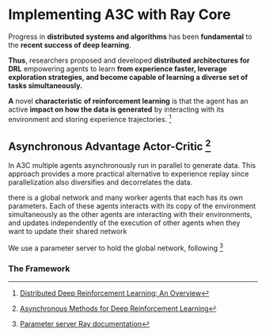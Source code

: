 # Implementing A3C with Ray Core
Progress in **distributed systems and algorithms** has been **fundamental** to the **recent success of deep learning**.

**Thus**, researchers proposed and developed **distributed** **architectures** **for DRL** empowering agents to learn **from experience faster, leverage exploration strategies, and become capable of learning a diverse set of tasks simultaneously.**

**A** novel **characteristic** **of reinforcement learning** is that the agent has an active **impact on how the data is generated** by interacting with its environment and storing experience trajectories. [^1]

## Asynchronous Advantage Actor-Critic [^2]

In A3C multiple agents asynchronously run in parallel to generate data. This approach provides a more practical alternative to experience replay since parallelization also diversifies and decorrelates the data.

there is a global network and many worker agents that each has its own parameters. Each of these agents interacts with its copy of the environment simultaneously as the other agents are interacting with their environments, and updates independently of the execution of other agents when they want to update their shared network

We use a parameter server to hold the global network, following [^3]

### The Framework


[^1]: [Distributed Deep Reinforcement Learning: An Overview](https://arxiv.org/pdf/2011.11012.pdf)
[^2]: [Asynchronous Methods for Deep Reinforcement Learning](https://arxiv.org/pdf/1602.01783.pdf)
[^3]: [Parameter server Ray documentation](https://docs.ray.io/en/latest/ray-core/examples/plot_parameter_server.html)
[^4]: [What is Gradient Accumulation in Deep Learning?](https://medium.com/towards-data-science/what-is-gradient-accumulation-in-deep-learning-ec034122cfa)